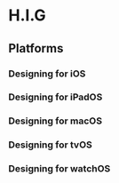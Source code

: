 # H.I.G

## Platforms
### Designing for iOS

### Designing for iPadOS
### Designing for macOS
### Designing for tvOS
### Designing for watchOS
